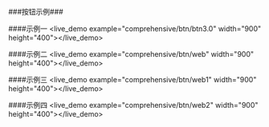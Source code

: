 ###按钮示例###

####示例一
<live_demo example="comprehensive/btn/btn3.0" width="900" height="400"></live_demo>

####示例二
<live_demo example="comprehensive/btn/web" width="900" height="400"></live_demo>

####示例三
<live_demo example="comprehensive/btn/web1" width="900" height="400"></live_demo>

####示例四
<live_demo example="comprehensive/btn/web2" width="900" height="400"></live_demo>



